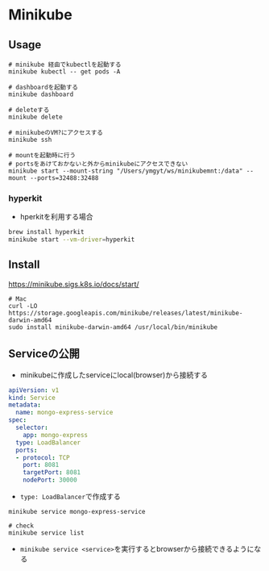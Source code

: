 # Minikube


## Usage

```console
# minikube 経由でkubectlを起動する
minikube kubectl -- get pods -A

# dashboardを起動する
minikube dashboard

# deleteする
minikube delete

# minikubeのVM?にアクセスする
minikube ssh

# mountを起動時に行う
# portsをあけておかないと外からminikubeにアクセスできない
minikube start --mount-string "/Users/ymgyt/ws/minikubemnt:/data" --mount --ports=32488:32488
```

### hyperkit

* hperkitを利用する場合

```sh
brew install hyperkit
minikube start --vm-driver=hyperkit
```

## Install

https://minikube.sigs.k8s.io/docs/start/

```console
# Mac
curl -LO https://storage.googleapis.com/minikube/releases/latest/minikube-darwin-amd64
sudo install minikube-darwin-amd64 /usr/local/bin/minikube
```

## Serviceの公開

* minikubeに作成したserviceにlocal(browser)から接続する

```yaml
apiVersion: v1
kind: Service
metadata:
  name: mongo-express-service
spec:
  selector:
    app: mongo-express
  type: LoadBalancer
  ports:
  - protocol: TCP
    port: 8081
    targetPort: 8081
    nodePort: 30000
```

* `type: LoadBalancer`で作成する

```shell
minikube service mongo-express-service

# check
minikube service list
```

* `minikube service <service>`を実行するとbrowserから接続できるようになる
